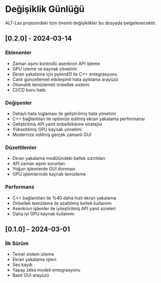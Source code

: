# Değişiklik Günlüğü

ALT-Las projesindeki tüm önemli değişiklikler bu dosyada belgelenecektir.

## [0.2.0] - 2024-03-14

### Eklenenler
- Zaman aşımı kontrollü asenkron API işleme
- GPU izleme ve kaynak yönetimi
- Ekran yakalama için pybind11 ile C++ entegrasyonu
- Canlı güncellemeli etkileşimli hata ayıklama arayüzü
- Otomatik temizlemeli önbellek sistemi
- CI/CD boru hattı

### Değişenler
- Detaylı hata loglaması ile geliştirilmiş hata yönetimi
- C++ bağlantıları ile optimize edilmiş ekran yakalama performansı
- Geliştirilmiş API yanıt önbellekleme stratejisi
- Yükseltilmiş GPU kaynak yönetimi
- Modernize edilmiş gerçek zamanlı GUI

### Düzeltilenler
- Ekran yakalama modülündeki bellek sızıntıları
- API zaman aşımı sorunları
- Yoğun işlemlerde GUI donması
- GPU işlemlerinde kaynak temizleme

### Performans
- C++ bağlantıları ile %40 daha hızlı ekran yakalama
- Önbellek temizleme ile azaltılmış bellek kullanımı
- Asenkron işlemler ile iyileştirilmiş API yanıt süreleri
- Daha iyi GPU kaynak kullanımı

## [0.1.0] - 2024-03-01

### İlk Sürüm
- Temel sistem izleme
- Ekran yakalama işlevi
- Ses kaydı
- Yapay zeka modeli entegrasyonu
- Basit GUI arayüzü
